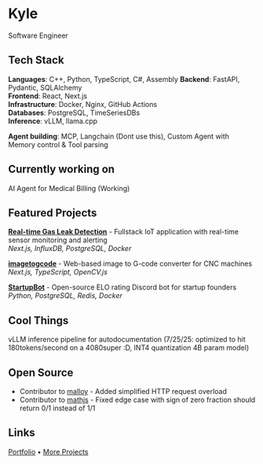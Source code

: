# Kyle
Software Engineer

## Tech Stack
**Languages**: C++, Python, TypeScript, C#, Assembly 
**Backend**: FastAPI, Pydantic, SQLAlchemy  
**Frontend**: React, Next.js  
**Infrastructure**: Docker, Nginx, GitHub Actions  
**Databases**: PostgreSQL, TimeSeriesDBs  
**Inference**: vLLM, llama.cpp 

**Agent building**: MCP, Langchain (Dont use this), Custom Agent with Memory control & Tool parsing

## Currently working on
AI Agent for Medical Billing (Working)

## Featured Projects

**[Real-time Gas Leak Detection](https://sonicsensing.com)** - Fullstack IoT application with real-time sensor monitoring and alerting  
*Next.js, InfluxDB, PostgreSQL, Docker*

**[imagetogcode](https://github.com/kyle-compute/imagetogcode)** - Web-based image to G-code converter for CNC machines  
*Next.js, TypeScript, OpenCV.js*

**[StartupBot](https://github.com/kyle-compute/StartupBot)** - Open-source ELO rating Discord bot for startup founders  
*Python, PostgreSQL, Redis, Docker*

## Cool Things

vLLM inference pipeline for autodocumentation (7/25/25: optimized to hit 180tokens/second on a 4080super :D, INT4 quantization 4B param model)

## Open Source
- Contributor to [malloy](https://github.com/Tectu/malloy/) - Added simplified HTTP request overload
- Contributor to [mathjs](https://github.com/josdejong/mathjs/commit/aedbee550d156ca47e727a9604cff6fba6093756) - Fixed edge case with sign of zero fraction should return 0/1 instead of 1/1

## Links
[Portfolio](https://kylecompute.lol) • [More Projects](https://github.com/kyle-compute)
